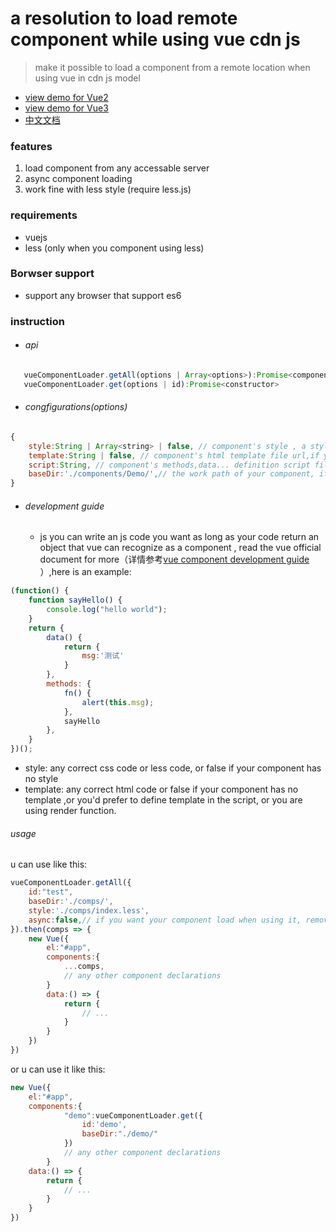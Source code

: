 # a resolution to load remote component while using vue cdn js
> make it possible to load a component from a remote location when using vue in cdn js model
- [view demo for Vue2](https://bug4j.github.io/vue-cdn-component-loader/demo/index.html)
- [view demo for Vue3](https://bug4j.github.io/vue-cdn-component-loader/demo/index-v3.html)
- [中文文档](README.md)

### features

 1. load component from any accessable server
 2. async component loading
 3. work fine with less style (require less.js)

### requirements
 - vuejs
 - less (only when you component using less)

### Borwser support

 - support any browser that support es6

### instruction
 
 - ###### api
 ```javascript
	vueComponentLoader.getAll(options | Array<options>):Promise<components:{id:constructor}>
	vueComponentLoader.get(options | id):Promise<constructor>
 ```
 
 - ###### congfigurations(options)
```javascript
{
	style:String | Array<string> | false, // component's style , a style file url or an array of style urls, if your component has no style script,set it false
	template:String | false, // component's html template file url,if your component has no templete , or you choose to defeine template in script file or you are using a functional component, set it to false
	script:String, // component's methods,data... definition script file url
	baseDir:'./components/Demo/',// the work path of your component, if style url (or template url or script url) is not present in the config, it will use baseDir/index.css(or baseDir/index.html or baseDir/index.js) as fallback;
}
```
- ###### development guide
	- js you can write an js code you want as long as your code return an object that vue can recognize as a component , read the vue official document for more（详情参考[vue component development guide ](https://cn.vuejs.org/v2/guide/components-registration.html)）,here is an example:
```javascript
(function() {
	function sayHello() {
		console.log("hello world");
	}
    return {
        data() {
            return {
                msg:'测试'
            }
        },
        methods: {
            fn() {
                alert(this.msg);
			},
			sayHello
        },
    }
})();
```
- style: any correct css code or less code, or false if your component has no style
- template: any correct html code or false if your component has no template ,or you'd prefer to define template in the script, or you are using render function.

###### usage
u can use like this:
```javascript
vueComponentLoader.getAll({
    id:"test",
    baseDir:'./comps/',
	style:'./comps/index.less',
	async:false,// if you want your component load when using it, remove this filed or set it to true
}).then(comps => {
	new Vue({
		el:"#app",
		components:{
			...comps,
			// any other component declarations
		}
		data:() => {
			return {
				// ...
			}
		}
	})
})
```
or u can use it like this:
```javascript
new Vue({
	el:"#app",
	components:{
			"demo":vueComponentLoader.get({
				id:'demo',
				baseDir:"./demo/"
			})
			// any other component declarations
		}
	data:() => {
		return {
			// ...
		}
	}
})
```